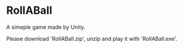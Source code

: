 # RollABall
A simeple game made by Unity.

Please download 'RollABall.zip', unzip and play it with 'RollABall.exe'.
